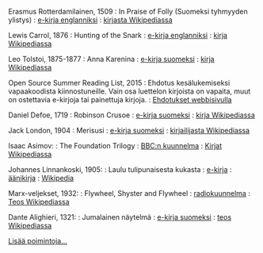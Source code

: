 <!--
Title: Lukuvalosivulista
Lukuvalo: true
-->

Erasmus Rotterdamilainen, 1509
: In Praise of Folly (Suomeksi tyhmyyden ylistys)
: [e-kirja englanniksi](http://www.gutenberg.org/ebooks/30201)
: [kirjasta Wikipediassa](https://fi.wikipedia.org/wiki/Tyhmyyden_ylistys)

Lewis Carrol, 1876
: Hunting of the Snark
: [e-kirja englanniksi](http://www.gutenberg.org/ebooks/13)
: [kirja Wikipediassa](https://fi.wikipedia.org/wiki/Kraukijahti)

Leo Tolstoi, 1875-1877
: Anna Karenina
: [e-kirja suomeksi](http://www.gutenberg.org/ebooks/49487)
: [kirja Wikipediassa](https://fi.wikipedia.org/wiki/Anna_Karenina)

Open Source Summer Reading List, 2015
:   Ehdotus kesälukemiseksi vapaakoodista kiinnostuneille. Vain osa
    luettelon kirjoista on vapaita, muut on ostettavia e-kirjoja tai
    painettuja kirjoja.
:   [Ehdotukset webbisivulla](http://opensource.com/life/15/6/2015-summer-reading-list)

Daniel Defoe, 1719
:   Robinson Crusoe
:   [e-kirja suomeksi](http://www.gutenberg.org/ebooks/48387)
:   [kirja Wikipediassa](https://fi.wikipedia.org/wiki/Robinson_Crusoe)

Jack London, 1904
:   Merisusi
:   [e-kirja suomeksi](http://www.gutenberg.org/ebooks/48489)
:   [kirjailijasta Wikipediassa](https://fi.wikipedia.org/wiki/Jack_London)

Isaac Asimov:
:   The Foundation Trilogy
:   [BBC:n kuunnelma](https://archive.org/details/IsaacAsimov-TheFoundationTrilogy)
:   [Kirjat Wikipediassa](https://fi.wikipedia.org/wiki/S%C3%A4%C3%A4ti%C3%B6-sarja)


Johannes Linnankoski, 1905:
:    Laulu tulipunaisesta kukasta
:    [e-kirja](http://www.gutenberg.org/ebooks/12780)
:    [äänikirja](https://librivox.org/laulu-tulipunaisesta-kukasta-by-johannes-linnankoski/)
:    [Wikipedia](https://fi.wikipedia.org/wiki/Laulu_tulipunaisesta_kukasta_(romaani))

Marx-veljekset, 1932:
:    Flywheel, Shyster and Flywheel
:    [radiokuunnelma](https://archive.org/details/otr_flywheelshysterflywheel)
:    [Teos Wikipediassa](https://fi.wikipedia.org/wiki/Flywheel,_Shyster_and_Flywheel)

Dante Alighieri, 1321:
:    Jumalainen näytelmä
:    [e-kirja suomeksi](https://www.gutenberg.org/ebooks/12546)
:    [teos Wikipediassa](https://fi.wikipedia.org/wiki/Jumalainen_n%C3%A4ytelm%C3%A4)

[Lisää poimintoja...](./Lukuvalo)